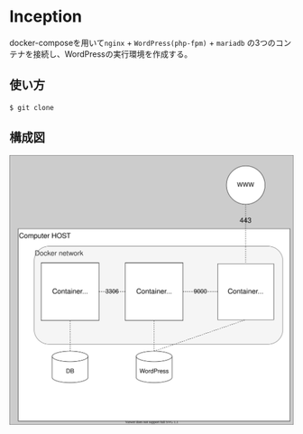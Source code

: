 # Inception
docker-composeを用いて`nginx` + `WordPress(php-fpm)` + `mariadb` の3つのコンテナを接続し、WordPressの実行環境を作成する。

## 使い方
```
$ git clone 
```


## 構成図
![inception.drawio](https://github.com/public-jun/Inception/blob/main/Untitled%20Diagram.svg)
